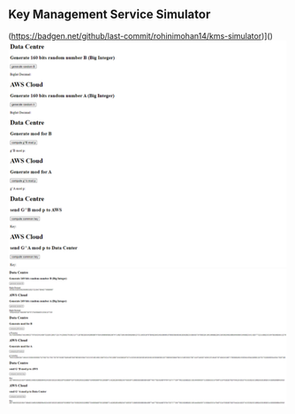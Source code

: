## Key Management Service Simulator 

(https://badgen.net/github/last-commit/rohinimohan14/kms-simulator)]() 
![html file without output](/images/sample.png)
![html file with sample output](/images/demo.png)
